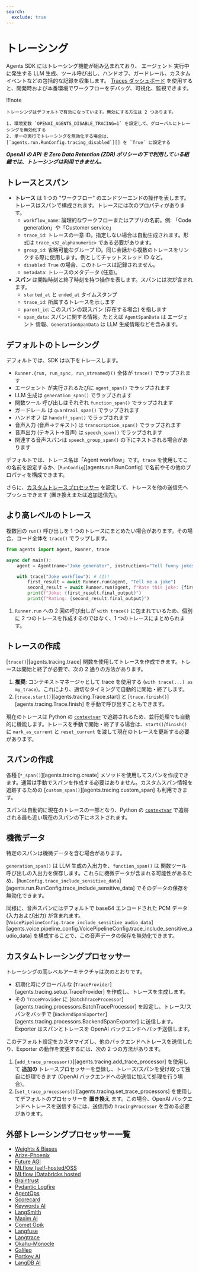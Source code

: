```yaml
---
search:
  exclude: true
---
```

# トレーシング

Agents SDK にはトレーシング機能が組み込まれており、 エージェント 実行中に発生する LLM 生成、ツール呼び出し、ハンドオフ、ガードレール、カスタムイベントなどの包括的な記録を収集します。 [Traces ダッシュボード](https://platform.openai.com/traces) を使用すると、開発時および本番環境でワークフローをデバッグ、可視化、監視できます。

!!!note

    トレーシングはデフォルトで有効になっています。無効にする方法は 2 つあります。

    1. 環境変数 `OPENAI_AGENTS_DISABLE_TRACING=1` を設定して、グローバルにトレーシングを無効化する  
    2. 単一の実行でトレーシングを無効化する場合は、[`agents.run.RunConfig.tracing_disabled`][] を `True` に設定する

***OpenAI の API を Zero Data Retention (ZDR) ポリシーの下で利用している組織では、トレーシングは利用できません。***

## トレースとスパン

-   **トレース** は 1 つの "ワークフロー" のエンドツーエンドの操作を表します。トレースはスパンで構成されます。トレースには次のプロパティがあります。  
    -   `workflow_name`: 論理的なワークフローまたはアプリの名前。例: 「Code generation」や「Customer service」  
    -   `trace_id`: トレースの一意 ID。指定しない場合は自動生成されます。形式は `trace_<32_alphanumeric>` である必要があります。  
    -   `group_id`: 省略可能なグループ ID。同じ会話から複数のトレースをリンクする際に使用します。例としてチャットスレッド ID など。  
    -   `disabled`: `True` の場合、このトレースは記録されません。  
    -   `metadata`: トレースのメタデータ (任意)。  
-   **スパン** は開始時刻と終了時刻を持つ操作を表します。スパンには次が含まれます。  
    -   `started_at` と `ended_at` タイムスタンプ  
    -   `trace_id`: 所属するトレースを示します  
    -   `parent_id`: このスパンの親スパン (存在する場合) を指します  
    -   `span_data`: スパンに関する情報。たとえば `AgentSpanData` は エージェント 情報、`GenerationSpanData` は LLM 生成情報などを含みます。  

## デフォルトのトレーシング

デフォルトでは、SDK は以下をトレースします。

-   `Runner.{run, run_sync, run_streamed}()` 全体が `trace()` でラップされます  
-   エージェント が実行されるたびに `agent_span()` でラップされます  
-   LLM 生成は `generation_span()` でラップされます  
-   関数ツール 呼び出しはそれぞれ `function_span()` でラップされます  
-   ガードレール は `guardrail_span()` でラップされます  
-   ハンドオフ は `handoff_span()` でラップされます  
-   音声入力 (音声→テキスト) は `transcription_span()` でラップされます  
-   音声出力 (テキスト→音声) は `speech_span()` でラップされます  
-   関連する音声スパンは `speech_group_span()` の下にネストされる場合があります  

デフォルトでは、トレース名は「Agent workflow」です。`trace` を使用してこの名前を設定するか、[`RunConfig`][agents.run.RunConfig] で名前やその他のプロパティを構成できます。

さらに、[カスタムトレースプロセッサー](#custom-tracing-processors) を設定して、トレースを他の送信先へプッシュできます (置き換えまたは追加送信先)。

## より高レベルのトレース

複数回の `run()` 呼び出しを 1 つのトレースにまとめたい場合があります。その場合、コード全体を `trace()` でラップします。

```python
from agents import Agent, Runner, trace

async def main():
    agent = Agent(name="Joke generator", instructions="Tell funny jokes.")

    with trace("Joke workflow"): # (1)!
        first_result = await Runner.run(agent, "Tell me a joke")
        second_result = await Runner.run(agent, f"Rate this joke: {first_result.final_output}")
        print(f"Joke: {first_result.final_output}")
        print(f"Rating: {second_result.final_output}")
```

1. `Runner.run` への 2 回の呼び出しが `with trace()` に包まれているため、個別に 2 つのトレースを作成するのではなく、1 つのトレースにまとめられます。

## トレースの作成

[`trace()`][agents.tracing.trace] 関数を使用してトレースを作成できます。トレースは開始と終了が必要で、次の 2 通りの方法があります。

1. **推奨**: コンテキストマネージャとして trace を使用する (`with trace(...) as my_trace`)。これにより、適切なタイミングで自動的に開始・終了します。  
2. [`trace.start()`][agents.tracing.Trace.start] と [`trace.finish()`][agents.tracing.Trace.finish] を手動で呼び出すこともできます。  

現在のトレースは Python の [`contextvar`](https://docs.python.org/3/library/contextvars.html) で追跡されるため、並行処理でも自動的に機能します。トレースを手動で開始・終了する場合は、`start()`/`finish()` に `mark_as_current` と `reset_current` を渡して現在のトレースを更新する必要があります。

## スパンの作成

各種 [`*_span()`][agents.tracing.create] メソッドを使用してスパンを作成できます。通常は手動でスパンを作成する必要はありません。カスタムスパン情報を追跡するための [`custom_span()`][agents.tracing.custom_span] も利用できます。

スパンは自動的に現在のトレースの一部となり、Python の [`contextvar`](https://docs.python.org/3/library/contextvars.html) で追跡される最も近い現在のスパンの下にネストされます。

## 機微データ

特定のスパンは機微データを含む場合があります。

`generation_span()` は LLM 生成の入出力を、`function_span()` は 関数ツール 呼び出しの入出力を保存します。これらに機微データが含まれる可能性があるため、[`RunConfig.trace_include_sensitive_data`][agents.run.RunConfig.trace_include_sensitive_data] でそのデータの保存を無効化できます。

同様に、音声スパンにはデフォルトで base64 エンコードされた PCM データ (入力および出力) が含まれます。[`VoicePipelineConfig.trace_include_sensitive_audio_data`][agents.voice.pipeline_config.VoicePipelineConfig.trace_include_sensitive_audio_data] を構成することで、この音声データの保存を無効化できます。

## カスタムトレーシングプロセッサー

トレーシングの高レベルアーキテクチャは次のとおりです。

-   初期化時にグローバルな [`TraceProvider`][agents.tracing.setup.TraceProvider] を作成し、トレースを生成します。  
-   その `TraceProvider` に [`BatchTraceProcessor`][agents.tracing.processors.BatchTraceProcessor] を設定し、トレース/スパンをバッチで [`BackendSpanExporter`][agents.tracing.processors.BackendSpanExporter] に送信します。Exporter はスパンとトレースを OpenAI バックエンドへバッチ送信します。  

このデフォルト設定をカスタマイズし、他のバックエンドへトレースを送信したり、Exporter の動作を変更するには、次の 2 つの方法があります。

1. [`add_trace_processor()`][agents.tracing.add_trace_processor] を使用して **追加の** トレースプロセッサーを登録し、トレース/スパンを受け取って独自に処理できます (OpenAI バックエンドへの送信に加えて処理を行う場合)。  
2. [`set_trace_processors()`][agents.tracing.set_trace_processors] を使用してデフォルトのプロセッサーを **置き換え** ます。この場合、OpenAI バックエンドへトレースを送信するには、送信用の `TracingProcessor` を含める必要があります。  

## 外部トレーシングプロセッサー一覧

-   [Weights & Biases](https://weave-docs.wandb.ai/guides/integrations/openai_agents)
-   [Arize-Phoenix](https://docs.arize.com/phoenix/tracing/integrations-tracing/openai-agents-sdk)
-   [Future AGI](https://docs.futureagi.com/future-agi/products/observability/auto-instrumentation/openai_agents)
-   [MLflow (self-hosted/OSS](https://mlflow.org/docs/latest/tracing/integrations/openai-agent)
-   [MLflow (Databricks hosted](https://docs.databricks.com/aws/en/mlflow/mlflow-tracing#-automatic-tracing)
-   [Braintrust](https://braintrust.dev/docs/guides/traces/integrations#openai-agents-sdk)
-   [Pydantic Logfire](https://logfire.pydantic.dev/docs/integrations/llms/openai/#openai-agents)
-   [AgentOps](https://docs.agentops.ai/v1/integrations/agentssdk)
-   [Scorecard](https://docs.scorecard.io/docs/documentation/features/tracing#openai-agents-sdk-integration)
-   [Keywords AI](https://docs.keywordsai.co/integration/development-frameworks/openai-agent)
-   [LangSmith](https://docs.smith.langchain.com/observability/how_to_guides/trace_with_openai_agents_sdk)
-   [Maxim AI](https://www.getmaxim.ai/docs/observe/integrations/openai-agents-sdk)
-   [Comet Opik](https://www.comet.com/docs/opik/tracing/integrations/openai_agents)
-   [Langfuse](https://langfuse.com/docs/integrations/openaiagentssdk/openai-agents)
-   [Langtrace](https://docs.langtrace.ai/supported-integrations/llm-frameworks/openai-agents-sdk)
-   [Okahu-Monocle](https://github.com/monocle2ai/monocle)
-   [Galileo](https://v2docs.galileo.ai/integrations/openai-agent-integration#openai-agent-integration)
-   [Portkey AI](https://portkey.ai/docs/integrations/agents/openai-agents)
-   [LangDB AI](https://docs.langdb.ai/getting-started/working-with-agent-frameworks/working-with-openai-agents-sdk)